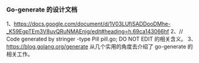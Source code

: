### Go-generate 的设计文档
1、https://docs.google.com/document/d/1V03LUfjSADDooDMhe-_K59EgpTEm3V8uvQRuNMAEnjg/edit#heading=h.69ca143066hf
2、// Code generated by stringer -type Pill pill.go; DO NOT EDIT 的相关含义。
3、https://blog.golang.org/generate 从几个实用的角度去介绍了 go-generate 的相关工作。